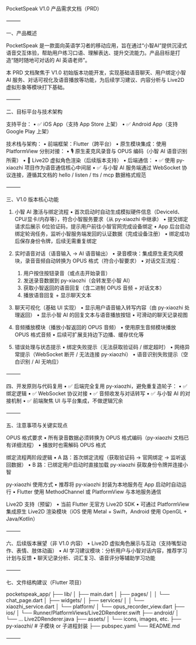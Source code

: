 PocketSpeak V1.0 产品需求文档（PRD）

⸻

一、产品概述

PocketSpeak 是一款面向英语学习者的移动应用，旨在通过“小智AI”提供沉浸式语音交互体验，帮助用户练习口语、理解表达、提升交流能力。产品目标是打造“随时随地可对话的 AI 英语老师”。

本 PRD 文档聚焦于 V1.0 初始版本功能开发，实现基础语音聊天、用户绑定小智 AI 服务、对话可视化及语音播放等功能，为后续学习建议、内容分析与 Live2D 虚拟形象等模块打下基础。

⸻

二、目标平台与技术架构

支持平台：
	•	✅ iOS App（支持 App Store 上架）
	•	✅ Android App（支持 Google Play 上架）

技术栈与架构：
	•	前端框架：Flutter（跨平台）
	•	原生模块集成：使用 PlatformView 分别对接：
	•	🎙️ 原生麦克风录音与 OPUS 编码（小智 AI 语音识别所需）
	•	🧠 Live2D 虚拟角色渲染（后续版本支持）
	•	后端通信：
	•	✅ 使用 py-xiaozhi 项目作为语音通信核心中间层
	•	✅ 与小智 AI 服务端通过 WebSocket 协议连接，遵循其文档的 hello / listen / tts / mcp 数据格式规范

⸻

三、V1.0 版本核心功能

1. 小智 AI 激活与绑定流程
	•	首次启动时自动生成模拟硬件信息（DeviceId、CPU/显卡/内存等），符合小智服务要求（从 py-xiaozhi 中继承）
	•	提交绑定请求后展示 6位验证码，提示用户前往小智官网完成设备绑定
	•	App 后台启动绑定轮询任务，监听小智服务端发回的认证数据（完成设备注册）
	•	绑定成功后保存身份令牌，后续无需重复绑定

2. 实时语音对话（语音输入 → AI 语音输出）
	•	录音模块：集成原生麦克风模块，录音音频自动转换为 OPUS 格式（符合小智要求）
	•	对话交互流程：
	1.	用户按住按钮录音（或点击开始录音）
	2.	发送录音数据到 py-xiaozhi（会转发至小智 AI）
	3.	获取小智返回的语音回复（含二进制 OPUS 音频 + 对话文本）
	4.	播放语音回复 + 显示聊天文本

3. 聊天可视化（基础 UI 实现）
	•	显示用户语音输入转写内容（由 py-xiaozhi 处理返回）
	•	显示小智 AI 的回复文本与语音播放按钮
	•	可滑动的聊天记录视图

4. 音频播放模块（播放小智返回的 OPUS 音频）
	•	使用原生音频模块播放 OPUS 格式音频
	•	后续可扩展支持边下边播、缓存优化等

5. 错误处理与状态提示
	•	绑定失败提示（无法获取验证码 / 绑定超时）
	•	网络异常提示（WebSocket 断开 / 无法连接 py-xiaozhi）
	•	语音识别失败提示（空白识别 / AI 无响应）

⸻

四、开发原则与代码复用
	•	✅ 后端完全复用 py-xiaozhi，避免重复造轮子：
	•	✅ 绑定逻辑
	•	✅ WebSocket 协议对接
	•	✅ 音频收发与对话转写
	•	✅ 与小智 AI 的对接机制
	•	✅ 前端聚焦 UI 与平台集成，不做逻辑冗余

⸻

五、注意事项与关键实现点

OPUS 格式要求
	•	所有录音数据必须转换为 OPUS 格式编码（py-xiaozhi 文档已有详细流程）
	•	播放时也需解码 OPUS 格式

绑定流程两阶段逻辑
	•	A 路：首次绑定流程（获取验证码 → 官网绑定 → 监听返回数据）
	•	B 路：已绑定用户启动时直接加载 py-xiaozhi 获取身份令牌并连接小智

py-xiaozhi 使用方式
	•	推荐将 py-xiaozhi 封装为本地服务在 App 启动时自动运行
	•	Flutter 使用 MethodChannel 或 PlatformView 与本地服务通信

Live2D 支持（预留）
	•	当前 Flutter 无官方 Live2D SDK
	•	可通过 PlatformView 集成原生 Live2D 渲染模块（iOS 使用 Metal + Swift，Android 使用 OpenGL + Java/Kotlin）

⸻

六、后续版本展望（非 V1.0 内容）
	•	Live2D 虚拟角色展示与互动（支持嘴型动作、表情、肢体动画）
	•	AI 学习建议模块：分析用户与小智对话内容，推荐学习计划与反馈
	•	聊天记录分析、词汇复习、语音评分等辅助学习功能

⸻

七、文件结构建议（Flutter 项目）

pocketspeak_app/
├── lib/
│   ├── main.dart
│   ├── pages/
│   │   └── chat_page.dart
│   ├── widgets/
│   ├── services/
│   │   └── xiaozhi_service.dart
│   └── platform/
│       └── opus_recorder_view.dart
├── ios/
│   └── Runner/PlatformViews/Live2DRenderer.swift
├── android/
│   └── ... Live2DRenderer.java
├── assets/
│   └── icons, images, etc.
├── py-xiaozhi/   # 子模块 or 子进程封装
├── pubspec.yaml
└── README.md


⸻
